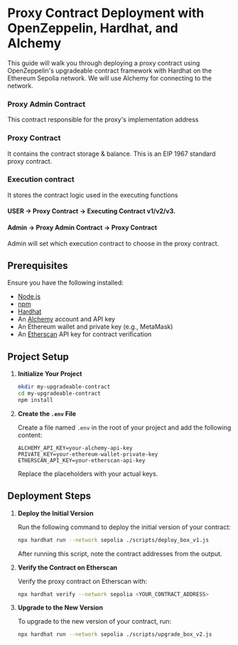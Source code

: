 
# Proxy Contract Deployment with OpenZeppelin, Hardhat, and Alchemy

This guide will walk you through deploying a proxy contract using OpenZeppelin's upgradeable contract framework with Hardhat on the Ethereum Sepolia network. We will use Alchemy for connecting to the network.
### Proxy Admin Contract

 This contract responsible for the proxy's implementation address

### Proxy Contract
It contains the contract storage & balance. This is an EIP 1967 standard proxy contract.

### Execution contract
It stores the contract logic used in the executing functions

#### USER -> Proxy Contract -> Executing Contract v1/v2/v3.

#### Admin -> Proxy Admin Contract -> Proxy Contract

Admin will set which execution contract to choose in the proxy contract.



## Prerequisites

Ensure you have the following installed:

- [Node.js](https://nodejs.org/)
- [npm](https://www.npmjs.com/)
- [Hardhat](https://hardhat.org/)
- An [Alchemy](https://www.alchemy.com/) account and API key
- An Ethereum wallet and private key (e.g., MetaMask)
- An [Etherscan](https://etherscan.io/) API key for contract verification

## Project Setup

1. **Initialize Your Project**

   ```bash
   mkdir my-upgradeable-contract
   cd my-upgradeable-contract
   npm install
   ```
2. **Create the `.env` File**

   Create a file named `.env` in the root of your project and add the following content:

   ```plaintext
   ALCHEMY_API_KEY=your-alchemy-api-key
   PRIVATE_KEY=your-ethereum-wallet-private-key
   ETHERSCAN_API_KEY=your-etherscan-api-key
   ```

   Replace the placeholders with your actual keys.

## Deployment Steps

1. **Deploy the Initial Version**

   Run the following command to deploy the initial version of your contract:

   ```bash
   npx hardhat run --network sepolia ./scripts/deploy_box_v1.js
   ```

   After running this script, note the contract addresses from the output.

2. **Verify the Contract on Etherscan**

   Verify the proxy contract on Etherscan with:

   ```bash
   npx hardhat verify --network sepolia <YOUR_CONTRACT_ADDRESS>
   ```

3. **Upgrade to the New Version**

   To upgrade to the new version of your contract, run:

   ```bash
   npx hardhat run --network sepolia ./scripts/upgrade_box_v2.js
   ```
